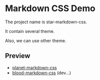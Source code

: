 # Markdown CSS Demo

The project name is star-markdown-css.

It contain several theme.

Also, we can use other theme.

## Preview

- [planet-markdown-css](/planet)
- [blood-markdown-css](/blood) (dev...)